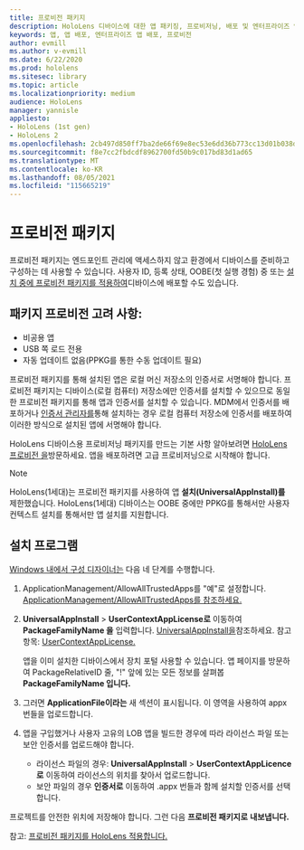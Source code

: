 ```yaml
---
title: 프로비전 패키지
description: HoloLens 디바이스에 대한 앱 패키징, 프로비저닝, 배포 및 엔터프라이즈 앱 배포에 대해 알아봅니다.
keywords: 앱, 앱 배포, 엔터프라이즈 앱 배포, 프로비전
author: evmill
ms.author: v-evmill
ms.date: 6/22/2020
ms.prod: hololens
ms.sitesec: library
ms.topic: article
ms.localizationpriority: medium
audience: HoloLens
manager: yannisle
appliesto:
- HoloLens (1st gen)
- HoloLens 2
ms.openlocfilehash: 2cb497d850ff7ba2de66f69e8ec53e6dd36b773cc13d01b038def8d539e3b0c1
ms.sourcegitcommit: f8e7cc2fbdcdf8962700fd50b9c017bd83d1ad65
ms.translationtype: MT
ms.contentlocale: ko-KR
ms.lasthandoff: 08/05/2021
ms.locfileid: "115665219"
---
```

# <a name="provisioning-package"></a>프로비전 패키지

프로비전 패키지는 엔드포인트 관리에 액세스하지 않고 환경에서 디바이스를 준비하고 구성하는 데 사용할 수 있습니다. 사용자 ID, 등록 상태, OOBE(첫 실행 경험) 중 또는 [설치 중에 프로비전 패키지를 적용하여](/hololens/hololens-provisioning##apply-a-provisioning-package-to-hololens-during-setup)디바이스에 배포할 수도 있습니다.

## <a name="provisioning-packages-considerations"></a>패키지 프로비전 고려 사항:

* 비공용 앱
* USB 쪽 로드 전용
* 자동 업데이트 없음(PPKG를 통한 수동 업데이트 필요)

프로비전 패키지를 통해 설치된 앱은 로컬 머신 저장소의 인증서로 서명해야 합니다. 프로비전 패키지는 디바이스(로컬 컴퓨터) 저장소에만 인증서를 설치할 수 있으므로 동일한 프로비전 패키지를 통해 앱과 인증서를 설치할 수 있습니다. MDM에서 인증서를 배포하거나 [인증서 관리자를](certificate-manager.md)통해 설치하는 경우 로컬 컴퓨터 저장소에 인증서를 배포하여 이러한 방식으로 설치된 앱에 서명해야 합니다.

HoloLens 디바이스용 프로비저닝 패키지를 만드는 기본 사항 알아보려면 [HoloLens 프로비전 을](/hololens/hololens-provisioning)방문하세요. 앱을 배포하려면 고급 프로비저닝으로 시작해야 합니다.

> [!NOTE]
> HoloLens(1세대)는 프로비전 패키지를 사용하여 앱 **설치(UniversalAppInstall)를** 제한했습니다. HoloLens(1세대) 디바이스는 OOBE 중에만 PPKG를 통해서만 사용자 컨텍스트 설치를 통해서만 앱 설치를 지원합니다.

## <a name="setup"></a>설치 프로그램

[Windows 내에서 구성 디자이너는](https://www.microsoft.com/store/productId/9NBLGGH4TX22) 다음 네 단계를 수행합니다.

1. ApplicationManagement/AllowAllTrustedApps를 "예"로 설정합니다. [ApplicationManagement/AllowAllTrustedApps를 참조하세요.](/windows/client-management/mdm/policy-csp-applicationmanagement#applicationmanagement-allowalltrustedapps)

2. **UniversalAppInstall**  >  **UserContextAppLicense로** 이동하여 **PackageFamilyName 을** 입력합니다. [UniversalAppInstall을](/windows/configuration/wcd/wcd-universalappinstall)참조하세요. 참고 항목: [UserContextAppLicense.](/windows/configuration/wcd/wcd-universalappinstall#usercontextapplicense)

   앱을 이미 설치한 디바이스에서 장치 포털 사용할 수 있습니다. 앱 페이지를 방문하여 PackageRelativeID 줄, "!" 앞에 있는 모든 정보를 살펴봅 **PackageFamilyName 입니다.**

3. 그러면 **ApplicationFile이라는** 새 섹션이 표시됩니다. 이 영역을 사용하여 appx 번들을 업로드합니다.

4. 앱을 구입했거나 사용자 고유의 LOB 앱을 빌드한 경우에 따라 라이선스 파일 또는 보안 인증서를 업로드해야 합니다.

    - 라이선스 파일의 경우: **UniversalAppInstall**  >  **UserContextAppLicence로** 이동하여 라이선스의 위치를 찾아서 업로드합니다.
    - 보안 파일의 경우 **인증서로** 이동하여 .appx 번들과 함께 설치할 인증서를 선택합니다.

프로젝트를 안전한 위치에 저장해야 합니다. 그런 다음 **프로비전 패키지로** **내보냅니다.**  

참고: [프로비전 패키지를 HoloLens 적용합니다.](/hololens/hololens-provisioning#apply-a-provisioning-package-to-hololens-during-setup)
